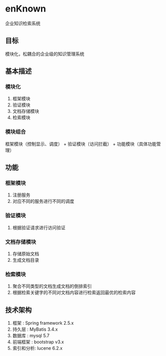 # enKnown
企业知识检索系统

## 目标
模块化，松耦合的企业级的知识管理系统

## 基本描述

### 模块化
1. 框架模块
2. 验证模块
3. 文档存储模块
4. 检索模块

### 模块组合
框架模块（控制显示、调度） + 验证模块（访问拦截） + 功能模块（具体功能管理）

## 功能

### 框架模块
1. 注册服务
2. 对应不同的服务进行不同的调度

### 验证模块
1. 根据验证请求进行访问验证

### 文档存储模块
1. 存储原始文档
2. 生成文档目录

### 检索模块
1. 聚合不同类型的文档生成文档的倒排索引
2. 根据检索关键字的不同对文档内容进行检索返回最优的检索内容

## 技术架构

1. 框架      : Spring framework 2.5.x
2. 持久层    : MyBatis 3.4.x
3. 数据库    : mysql 5.7
4. 前端框架  : bootstrap v3.x
5. 索引和分析: lucene 6.2.x
